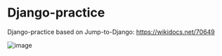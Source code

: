 # Django-practice
Django-practice based on Jump-to-Django: https://wikidocs.net/70649

![image](https://user-images.githubusercontent.com/61140071/109525770-3635be00-7af5-11eb-8244-20173859f32b.png)

